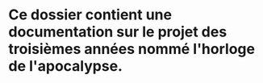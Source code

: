 # Ce dossier contient une documentation sur le projet des troisièmes années nommé l'horloge de l'apocalypse.
